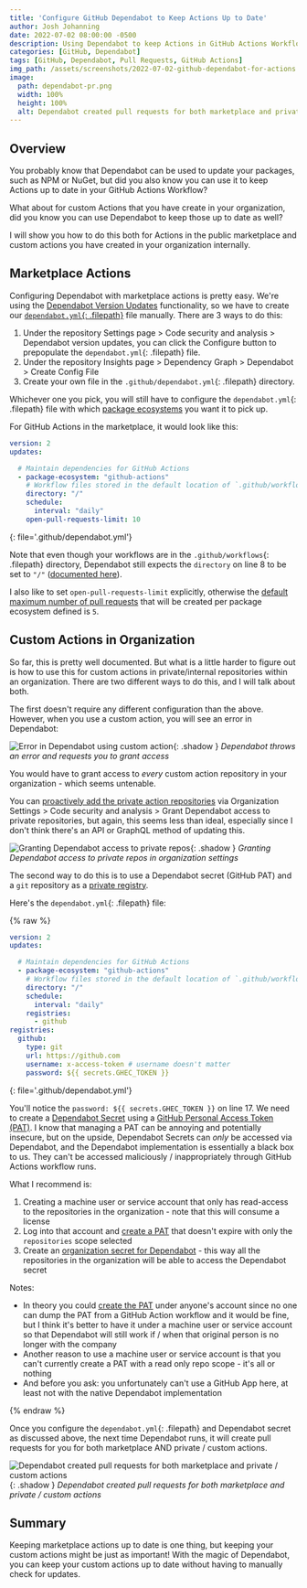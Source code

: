 ```yaml
---
title: 'Configure GitHub Dependabot to Keep Actions Up to Date'
author: Josh Johanning
date: 2022-07-02 08:00:00 -0500
description: Using Dependabot to keep Actions in GitHub Actions Workflows up to date, including how this works for custom actions within an organization
categories: [GitHub, Dependabot]
tags: [GitHub, Dependabot, Pull Requests, GitHub Actions]
img_path: /assets/screenshots/2022-07-02-github-dependabot-for-actions
image:
  path: dependabot-pr.png
  width: 100%
  height: 100%
  alt: Dependabot created pull requests for both marketplace and private / custom actions
---
```


## Overview

You probably know that Dependabot can be used to update your packages, such as NPM or NuGet, but did you also know you can use it to keep Actions up to date in your GitHub Actions Workflow?

What about for custom Actions that you have create in your organization, did you know you can use Dependabot to keep those up to date as well?

I will show you how to do this both for Actions in the public marketplace and custom actions you have created in your organization internally.

## Marketplace Actions

Configuring Dependabot with marketplace actions is pretty easy. We're using the [Dependabot Version Updates](https://docs.github.com/en/code-security/dependabot/dependabot-version-updates/configuring-dependabot-version-updates) functionality, so we have to create our [`dependabot.yml`{: .filepath}](https://docs.github.com/en/code-security/dependabot/dependabot-version-updates/configuration-options-for-the-dependabot.yml-file) file manually. There are 3 ways to do this:

1. Under the repository Settings page > Code security and analysis > Dependabot version updates, you can click the Configure button to prepopulate the `dependabot.yml`{: .filepath} file.
2. Under the repository Insights page > Dependency Graph > Dependabot > Create Config File
3. Create your own file in the `.github/dependabot.yml`{: .filepath} directory.

Whichever one you pick, you will still have to configure the `dependabot.yml`{: .filepath} file with which [package ecosystems](https://docs.github.com/en/code-security/dependabot/dependabot-version-updates/configuration-options-for-the-dependabot.yml-file#package-ecosystem) you want it to pick up.

For GitHub Actions in the marketplace, it would look like this:

```yml
version: 2
updates:

  # Maintain dependencies for GitHub Actions
  - package-ecosystem: "github-actions"
    # Workflow files stored in the default location of `.github/workflows`
    directory: "/"
    schedule:
      interval: "daily"
    open-pull-requests-limit: 10
```
{: file='.github/dependabot.yml'}

Note that even though your workflows are in the `.github/workflows`{: .filepath} directory, Dependabot still expects the `directory` on line 8 to be set to `"/"` ([documented here](https://docs.github.com/en/code-security/dependabot/dependabot-version-updates/configuration-options-for-the-dependabot.yml-file#directory)).

I also like to set `open-pull-requests-limit` explicitly, otherwise the [default maximum number of pull requests](https://docs.github.com/en/code-security/dependabot/dependabot-version-updates/configuration-options-for-the-dependabot.yml-file#open-pull-requests-limit) that will be created per package ecosystem defined is `5`.

## Custom Actions in Organization

So far, this is pretty well documented. But what is a little harder to figure out is how to use this for custom actions in private/internal repositories within an organization. There are two different ways to do this, and I will talk about both.

The first doesn't require any different configuration than the above. However, when you use a custom action, you will see an error in Dependabot:

![Error in Dependabot using custom action](dependabot-error.png){: .shadow }
_Dependabot throws an error and requests you to grant access_

You would have to grant access to _every_ custom action repository in your organization - which seems untenable. 

You can [proactively add the private action repositories](https://docs.github.com/en/organizations/keeping-your-organization-secure/managing-security-settings-for-your-organization/managing-security-and-analysis-settings-for-your-organization#allowing-dependabot-to-access-private-dependencies) via Organization Settings > Code security and analysis > Grant Dependabot access to private repositories, but again, this seems less than ideal, especially since I don't think there's an API or GraphQL method of updating this. 

![Granting Dependabot access to private repos](dependabot-private-repos.png){: .shadow }
_Granting Dependabot access to private repos in organization settings_

The second way to do this is to use a Dependabot secret (GitHub PAT) and a `git` repository as a [private registry](https://docs.github.com/en/code-security/dependabot/dependabot-version-updates/configuration-options-for-the-dependabot.yml-file#git).

Here's the `dependabot.yml`{: .filepath} file:

{% raw %}
```yml
version: 2
updates:

  # Maintain dependencies for GitHub Actions
  - package-ecosystem: "github-actions"
    # Workflow files stored in the default location of `.github/workflows`
    directory: "/"
    schedule:
      interval: "daily"
    registries:
      - github
registries:
  github:
    type: git
    url: https://github.com
    username: x-access-token # username doesn't matter
    password: ${{ secrets.GHEC_TOKEN }}
```
{: file='.github/dependabot.yml'}

You'll notice the `password: ${{ secrets.GHEC_TOKEN }}` on line 17. We need to create a [Dependabot Secret](https://docs.github.com/en/code-security/dependabot/working-with-dependabot/managing-encrypted-secrets-for-dependabot) using a [GitHub Personal Access Token (PAT)](https://docs.github.com/en/authentication/keeping-your-account-and-data-secure/creating-a-personal-access-token). I know that managing a PAT can be annoying and potentially insecure, but on the upside, Dependabot Secrets can _only_ be accessed via Dependabot, and the Dependabot implementation is essentially a black box to us. They can't be accessed maliciously / inappropriately through GitHub Actions workflow runs.

What I recommend is:

1. Creating a machine user or service account that only has read-access to the repositories in the organization - note that this will consume a license
2. Log into that account and [create a PAT](https://github.com/settings/personal-access-tokens/new) that doesn't expire with only the `repositories` scope selected
3. Create an [organization secret for Dependabot](https://docs.github.com/en/code-security/dependabot/working-with-dependabot/managing-encrypted-secrets-for-dependabot#adding-an-organization-secret-for-dependabot) - this way all the repositories in the organization will be able to access the Dependabot secret

Notes: 
- In theory you could [create the PAT](https://github.com/settings/personal-access-tokens/new) under anyone's account since no one can dump the PAT from a GitHub Action workflow and it would be fine, but I think it's better to have it under a machine user or service account so that Dependabot will still work if / when that original person is no longer with the company
- Another reason to use a machine user or service account is that you can't currently create a PAT with a read only repo scope - it's all or nothing
- And before you ask: you unfortunately can't use a GitHub App here, at least not with the native Dependabot implementation

{% endraw %}

Once you configure the `dependabot.yml`{: .filepath} and Dependabot secret as discussed above, the next time Dependabot runs, it will create pull requests for you for both marketplace AND private / custom actions.

![Dependabot created pull requests for both marketplace and private / custom actions](dependabot-pr.png){: .shadow }
_Dependabot created pull requests for both marketplace and private / custom actions_

## Summary

Keeping marketplace actions up to date is one thing, but keeping your custom actions might be just as important! With the magic of Dependabot, you can keep your custom actions up to date without having to manually check for updates.
